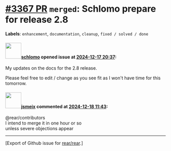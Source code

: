 [\#3367 PR](https://github.com/rear/rear/pull/3367) `merged`: Schlomo prepare for release 2.8
=============================================================================================

**Labels**: `enhancement`, `documentation`, `cleanup`,
`fixed / solved / done`

#### <img src="https://avatars.githubusercontent.com/u/101384?v=4" width="50">[schlomo](https://github.com/schlomo) opened issue at [2024-12-17 20:37](https://github.com/rear/rear/pull/3367):

My updates on the docs for the 2.8 release.

Please feel free to edit / change as you see fit as I won't have time
for this tomorrow.

#### <img src="https://avatars.githubusercontent.com/u/1788608?u=925fc54e2ce01551392622446ece427f51e2f0ce&v=4" width="50">[jsmeix](https://github.com/jsmeix) commented at [2024-12-18 11:43](https://github.com/rear/rear/pull/3367#issuecomment-2551109070):

@rear/contributors  
I intend to merge it in one hour or so  
unless severe objections appear

------------------------------------------------------------------------

\[Export of Github issue for
[rear/rear](https://github.com/rear/rear).\]
